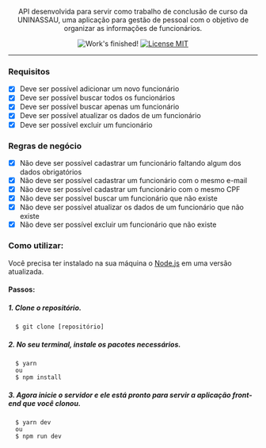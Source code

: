 

<p align="center">
  API desenvolvida para servir como trabalho de conclusão de curso da UNINASSAU, uma aplicação para gestão de pessoal com o objetivo de organizar as informações de funcionários.
</p>

<p align="center">
  <img src="https://img.shields.io/badge/Status-Finalizado-brightgreen" alt="Work's finished!">
  <a href="https://opensource.org/licenses/MIT">
    <img src="https://img.shields.io/badge/Licença-MIT-blue.svg" alt="License MIT">
  </a>
</p>

[//]: # (Add your gifs/images here:)
<p align="center">
  <!-- <img src="public/insomnia.png" alt="demo" height="325"> -->
</p>

<hr />

### Requisitos

- [x] Deve ser possível adicionar um novo funcionário
- [x] Deve ser possível buscar todos os funcionários
- [x] Deve ser possível buscar apenas um funcionário
- [x] Deve ser possível atualizar os dados de um funcionário
- [x] Deve ser possível excluir um funcionário

### Regras de negócio

- [x] Não deve ser possível cadastrar um funcionário faltando algum dos dados obrigatórios
- [x] Não deve ser possível cadastrar um funcionário com o mesmo e-mail
- [x] Não deve ser possível cadastrar um funcionário com o mesmo CPF
- [x] Não deve ser possível buscar um funcionário que não existe
- [x] Não deve ser possível atualizar os dados de um funcionário que não existe
- [x] Não deve ser possível excluir um funcionário que não existe

### Como utilizar:
Você precisa ter instalado na sua máquina o [Node.js](https://nodejs.org/en/) em uma versão atualizada.
   
#### Passos:

##### 1. Clone o repositório.

```
  $ git clone [repositório]
```

##### 2. No seu terminal, instale os pacotes necessários.

```
  $ yarn 
  ou 
  $ npm install
```

##### 3. Agora inicie o servidor e ele está pronto para servir a aplicação front-end que você clonou. 

```
  $ yarn dev 
  ou 
  $ npm run dev
```

